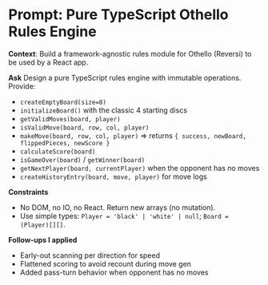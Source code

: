 # Prompt: Pure TypeScript Othello Rules Engine

**Context**: Build a framework-agnostic rules module for Othello (Reversi) to be used by a React app.

**Ask**
Design a pure TypeScript rules engine with immutable operations. Provide:
- `createEmptyBoard(size=8)`
- `initializeBoard()` with the classic 4 starting discs
- `getValidMoves(board, player)`
- `isValidMove(board, row, col, player)`
- `makeMove(board, row, col, player)` => returns `{ success, newBoard, flippedPieces, newScore }`
- `calculateScore(board)`
- `isGameOver(board)` / `getWinner(board)`
- `getNextPlayer(board, currentPlayer)` when the opponent has no moves
- `createHistoryEntry(board, move, player)` for move logs

**Constraints**
- No DOM, no IO, no React. Return new arrays (no mutation).
- Use simple types: `Player = 'black' | 'white' | null`; `Board = (Player)[][]`.

**Follow-ups I applied**
- Early-out scanning per direction for speed
- Flattened scoring to avoid recount during move gen
- Added pass-turn behavior when opponent has no moves
